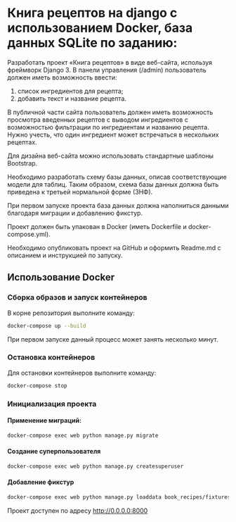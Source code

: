 # Книга рецептов на django с использованием Docker, база данных SQLite по заданию:
Разработать проект «Книга рецептов» в виде веб-сайта, используя фреймворк Django 3.
В панели управления (/admin) пользователь должен иметь возможность ввести:
1. список ингредиентов для рецепта;
2. добавить текст и название рецепта.

В публичной части сайта пользователь должен иметь возможность просмотра введенных рецептов с выводом ингредиентов с возможностью фильтрации по ингредиентам и названию рецепта. Нужно учесть, что один ингредиент может встречаться в нескольких рецептах.

Для дизайна веб-сайта можно использовать стандартные шаблоны Bootstrap.

Необходимо разработать схему базы данных, описав соответствующие модели для таблиц. Таким образом, схема базы данных должна быть приведена к третьей нормальной форме (3НФ).

При первом запуске проекта база данных должна наполниться данными благодаря миграции и добавлению фикстур.

Проект должен быть упакован в Docker (иметь Dockerfile и docker-compose.yml).

Необходимо опубликовать проект на GitHub и оформить Readme.md с описанием и инструкцией по запуску.

## Использование Docker

### Сборка образов и запуск контейнеров

В корне репозитория выполните команду:

```bash
docker-compose up --build
```

При первом запуске данный процесс может занять несколько минут.

### Остановка контейнеров

Для остановки контейнеров выполните команду:

```bash
docker-compose stop
```
### Инициализация проекта

#### Применение миграций:

```bash
docker-compose exec web python manage.py migrate
```

#### Создание суперпользователя

```bash
docker-compose exec web python manage.py createsuperuser
```

#### Добавление фикстур

```bash
docker-compose exec web python manage.py loaddata book_recipes/fixtures/initial_data.json
```

Проект доступен по адресу http://0.0.0.0:8000
